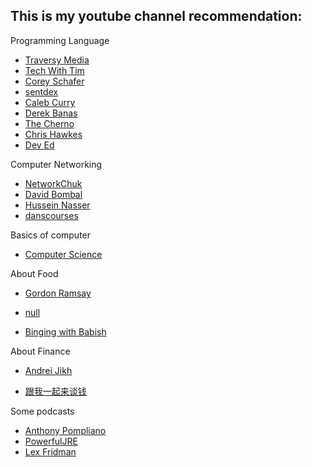 ## This is my youtube channel recommendation:

Programming Language

- [Traversy Media](https://www.youtube.com/user/TechGuyWeb)
- [Tech With Tim](https://www.youtube.com/channel/UC4JX40jDee_tINbkjycV4Sg)
- [Corey Schafer](https://www.youtube.com/user/schafer5)
- [sentdex](https://www.youtube.com/user/sentdex)
- [Caleb Curry](https://www.youtube.com/user/CalebTheVideoMaker2)
- [Derek Banas](https://www.youtube.com/c/derekbanas/featured)
- [The Cherno ](https://www.youtube.com/channel/UCQ-W1KE9EYfdxhL6S4twUNw)
- [Chris Hawkes](https://www.youtube.com/user/noobtoprofessional)
- [Dev Ed](https://www.youtube.com/channel/UClb90NQQcskPUGDIXsQEz5Q)



Computer Networking

- [NetworkChuk](https://www.youtube.com/user/NetworkChuck)
- [David Bombal](https://www.youtube.com/user/ConfigTerm)
- [Hussein Nasser](https://www.youtube.com/user/GISIGeometry)
- [danscourses](https://www.youtube.com/c/danscourses/featured)



Basics of computer

- [Computer Science](https://www.youtube.com/channel/UCSX3MR0gnKDxyXAyljWzm0Q)

  

About Food

- [Gordon Ramsay](https://www.youtube.com/user/gordonramsay)

- [null](https://www.youtube.com/user/TravelThirstyBlog)
- [Binging with Babish](https://www.youtube.com/user/bgfilms)



About Finance

- [Andrei Jikh](https://www.youtube.com/channel/UCGy7SkBjcIAgTiwkXEtPnYg)

- [跟我一起来谈钱](https://www.youtube.com/channel/UC5RtC9dKUJ9noJ4C6N4XnmQ)



Some podcasts

- [Anthony Pompliano](https://www.youtube.com/channel/UCevXpeL8cNyAnww-NqJ4m2w)
- [PowerfulJRE](https://www.youtube.com/user/PowerfulJRE)
- [Lex Fridman](https://www.youtube.com/user/lexfridman)

